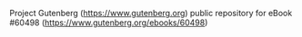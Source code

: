 Project Gutenberg (https://www.gutenberg.org) public repository for eBook #60498 (https://www.gutenberg.org/ebooks/60498)
